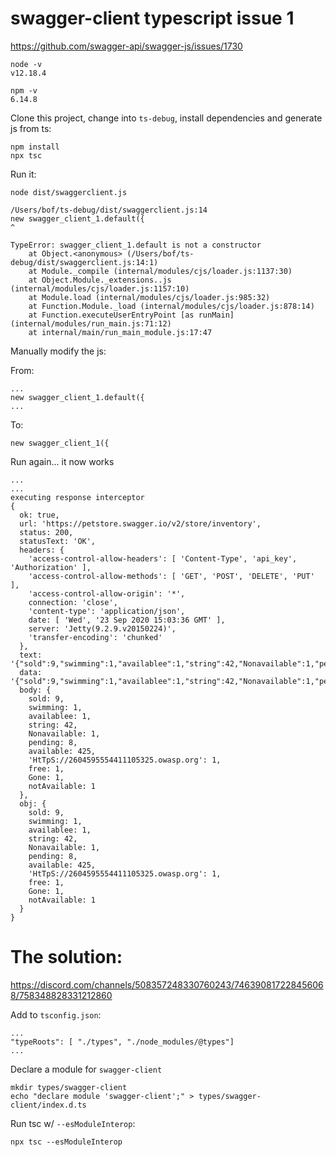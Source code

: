 # swagger-client typescript issue 1

https://github.com/swagger-api/swagger-js/issues/1730

```
node -v
v12.18.4

npm -v
6.14.8
```

Clone this project, change into `ts-debug`, install dependencies and generate js from ts:
```
npm install
npx tsc
```

Run it:
```
node dist/swaggerclient.js

/Users/bof/ts-debug/dist/swaggerclient.js:14
new swagger_client_1.default({
^

TypeError: swagger_client_1.default is not a constructor
    at Object.<anonymous> (/Users/bof/ts-debug/dist/swaggerclient.js:14:1)
    at Module._compile (internal/modules/cjs/loader.js:1137:30)
    at Object.Module._extensions..js (internal/modules/cjs/loader.js:1157:10)
    at Module.load (internal/modules/cjs/loader.js:985:32)
    at Function.Module._load (internal/modules/cjs/loader.js:878:14)
    at Function.executeUserEntryPoint [as runMain] (internal/modules/run_main.js:71:12)
    at internal/main/run_main_module.js:17:47
```

Manually modify the js:

From:
```
...
new swagger_client_1.default({
...
```

To:
```
new swagger_client_1({
```

Run again... it now works
```
...
...
executing response interceptor
{
  ok: true,
  url: 'https://petstore.swagger.io/v2/store/inventory',
  status: 200,
  statusText: 'OK',
  headers: {
    'access-control-allow-headers': [ 'Content-Type', 'api_key', 'Authorization' ],
    'access-control-allow-methods': [ 'GET', 'POST', 'DELETE', 'PUT' ],
    'access-control-allow-origin': '*',
    connection: 'close',
    'content-type': 'application/json',
    date: [ 'Wed', '23 Sep 2020 15:03:36 GMT' ],
    server: 'Jetty(9.2.9.v20150224)',
    'transfer-encoding': 'chunked'
  },
  text: '{"sold":9,"swimming":1,"availablee":1,"string":42,"Nonavailable":1,"pending":8,"available":425,"HtTpS://2604595554411105325.owasp.org":1,"free":1,"Gone":1,"notAvailable":1}',
  data: '{"sold":9,"swimming":1,"availablee":1,"string":42,"Nonavailable":1,"pending":8,"available":425,"HtTpS://2604595554411105325.owasp.org":1,"free":1,"Gone":1,"notAvailable":1}',
  body: {
    sold: 9,
    swimming: 1,
    availablee: 1,
    string: 42,
    Nonavailable: 1,
    pending: 8,
    available: 425,
    'HtTpS://2604595554411105325.owasp.org': 1,
    free: 1,
    Gone: 1,
    notAvailable: 1
  },
  obj: {
    sold: 9,
    swimming: 1,
    availablee: 1,
    string: 42,
    Nonavailable: 1,
    pending: 8,
    available: 425,
    'HtTpS://2604595554411105325.owasp.org': 1,
    free: 1,
    Gone: 1,
    notAvailable: 1
  }
}
```


# The solution:

https://discord.com/channels/508357248330760243/746390817228456068/758348828331212860

Add to `tsconfig.json`:
```
...
"typeRoots": [ "./types", "./node_modules/@types"]
...
```

Declare a module for `swagger-client`
```
mkdir types/swagger-client
echo "declare module 'swagger-client';" > types/swagger-client/index.d.ts
```

Run tsc w/ `--esModuleInterop`:
```
npx tsc --esModuleInterop
```